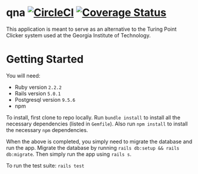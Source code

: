 # qna [![CircleCI](https://circleci.com/gh/JDTeamAcetabulum/qna.svg?style=shield)](https://circleci.com/gh/JDTeamAcetabulum/qna) [![Coverage Status](https://coveralls.io/repos/github/JDTeamAcetabulum/qna/badge.svg)](https://coveralls.io/github/JDTeamAcetabulum/qna)

This application is meant to serve as an alternative to the Turing Point Clicker
system used at the Georgia Institute of Technology. 

# Getting Started

You will need:
 * Ruby version `2.2.2`
 * Rails version `5.0.1`
 * Postgresql version `9.5.6`
 * npm
 
To install, first clone to repo locally. Run `bundle install` to install all
the necessary dependencies (listed in `Gemfile`). Also run `npm install` to
install the necessary `npm` dependencies. 

When the above is completed, you simply need to migrate the database and run
the app. Migrate the database by running `rails db:setup && rails db:migrate`.
Then simply run the app using `rails s`.

To run the test suite: `rails test`
